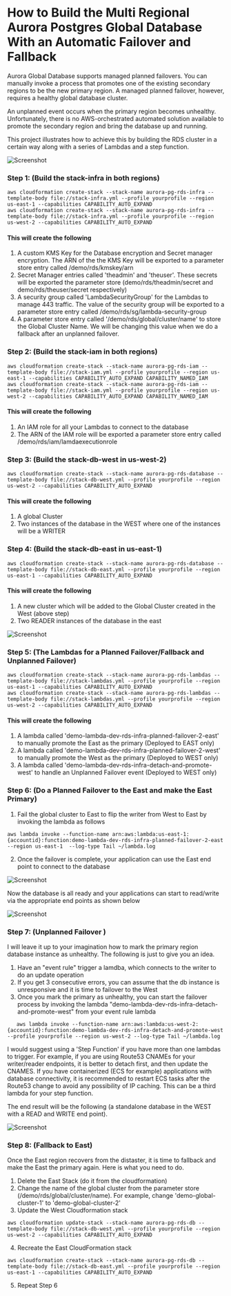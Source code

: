 # How to Build the Multi Regional Aurora Postgres Global Database With an Automatic Failover and Fallback

Aurora Global Database supports managed planned failovers. You can manually invoke a process that promotes one of the existing secondary regions to be the new primary region. A managed planned failover, however, requires a healthy global database cluster.   

An unplanned event occurs when the primary region becomes unhealthy. Unfortunately, there is no AWS-orchestrated automated solution available to promote the secondary region and bring the database up and running. 

This project illustrates how to achieve this by building the RDS cluster in a certain way along with a series of Lambdas and a step function. 

![Screenshot](images/image_1.png)
  
### Step 1: (Build the stack-infra in both regions)

```{r chunk-name-with-no-spaces} 
aws cloudformation create-stack --stack-name aurora-pg-rds-infra --template-body file://stack-infra.yml --profile yourprofile --region us-east-1 --capabilities CAPABILITY_AUTO_EXPAND
aws cloudformation create-stack --stack-name aurora-pg-rds-infra --template-body file://stack-infra.yml --profile yourprofile --region us-west-2 --capabilities CAPABILITY_AUTO_EXPAND
 ```

#### This will create the following
1. A custom KMS Key for the Database encryption and Secret manager encryption. The ARN of the the KMS Key will be exported to a parameter store entry called /demo/rds/kmskey/arn
2. Secret Manager entries called 'theadmin' and  'theuser'. These secrets will be exported the parameter store (demo/rds/theadmin/secret and demo/rds/theuser/secret respectively)
3. A security group called 'LambdaSecurityGroup' for the Lambdas to manage 443 traffic. The value of the security group will be exported to a parameter store entry called /demo/rds/sg/lambda-security-group
4. A parameter store entry called '/demo/rds/global/cluster/name' to store the Global Cluster Name. We will be changing this value when we do a fallback after an unplanned failover.


### Step 2: (Build the stack-iam in both regions)
```{r chunk-name-with-no-spaces} 
aws cloudformation create-stack --stack-name aurora-pg-rds-iam --template-body file://stack-iam.yml --profile yourprofile --region us-east-1 --capabilities CAPABILITY_AUTO_EXPAND CAPABILITY_NAMED_IAM
aws cloudformation create-stack --stack-name aurora-pg-rds-iam --template-body file://stack-iam.yml --profile yourprofile --region us-west-2 --capabilities CAPABILITY_AUTO_EXPAND CAPABILITY_NAMED_IAM
 ```

#### This will create the following
1. An IAM role for all your Lambdas to connect to the database
2. The ARN of the IAM role will be exported a parameter store entry called /demo/rds/iam/lamdaexecutionrole

### Step 3: (Build the stack-db-west in us-west-2)
```{r chunk-name-with-no-spaces} 
aws cloudformation create-stack --stack-name aurora-pg-rds-database --template-body file://stack-db-west.yml --profile yourprofile --region us-west-2 --capabilities CAPABILITY_AUTO_EXPAND 
 ```

#### This will create the following
1. A global Cluster
2. Two instances of the database in the WEST where one of the instances will be a WRITER


### Step 4: (Build the stack-db-east in us-east-1)
```{r chunk-name-with-no-spaces} 
aws cloudformation create-stack --stack-name aurora-pg-rds-database --template-body file://stack-db-east.yml --profile yourprofile --region us-east-1 --capabilities CAPABILITY_AUTO_EXPAND 
 ```

#### This will create the following
1. A new cluster which will be added to the Global Cluster created in the West (above step)
2. Two READER instances of the database in the east  

![Screenshot](images/image_2.png)  


### Step 5: (The Lambdas for a Planned Failover/Fallback and Unplanned Failover)
```{r chunk-name-with-no-spaces} 
aws cloudformation create-stack --stack-name aurora-pg-rds-lambdas --template-body file://stack-lambdas.yml --profile yourprofile --region us-east-1 --capabilities CAPABILITY_AUTO_EXPAND 
aws cloudformation create-stack --stack-name aurora-pg-rds-lambdas --template-body file://stack-lambdas.yml --profile yourprofile --region us-west-2 --capabilities CAPABILITY_AUTO_EXPAND  
 ```

#### This will create the following
1. A lambda called 'demo-lambda-dev-rds-infra-planned-failover-2-east' to manually promote the East as the primary (Deployed to EAST only)
2. A lambda called 'demo-lambda-dev-rds-infra-planned-failover-2-west' to manually promote the West as the primary (Deployed to WEST only)
3. A lambda called 'demo-lambda-dev-rds-infra-detach-and-promote-west' to handle an Unplanned Failover event (Deployed to WEST only)


### Step 6: (Do a Planned Failover to the East and make the East Primary)
1. Fail the global cluster to East to flip the writer from West to East by invoking the lambda as follows
```{r chunk-name-with-no-spaces} 
aws lambda invoke --function-name arn:aws:lambda:us-east-1:{accountid}:function:demo-lambda-dev-rds-infra-planned-failover-2-east --region us-east-1  --log-type Tail ~/lambda.log 
 ```    
2. Once the failover is complete, your application can use the East end point to connect to the database

![Screenshot](images/image_3.png)  

Now the database is all ready and your applications can start to read/write via the appropriate end points as shown below

![Screenshot](images/image_4.png)  


### Step 7: (Unplanned Failover )

I will leave it up to your imagination how to mark the primary region database instance as unhealthy. The following is just to give you an idea.
1. Have an "event rule" trigger a lamdba, which connects to the writer to do an update operation  
2. If you get 3 consecutive errors, you can assume that the db instance is unresponsive and it is time to failover to the West  
3. Once you mark the primary as unhealthy, you can start the failover process by invoking the lambda "demo-lambda-dev-rds-infra-detach-and-promote-west" from your event rule lambda
 ```{r chunk-name-with-no-spaces} 
    aws lambda invoke --function-name arn:aws:lambda:us-west-2:{accountid}:function:demo-lambda-dev-rds-infra-detach-and-promote-west --profile yourprofile --region us-west-2 --log-type Tail ~/lambda.log
 ```  
I would suggest using a 'Step Function' if you have more than one lambdas to trigger. For example, if you are using Route53 CNAMEs for your writer/reader endpoints, it is better to detach first, and then update the CNAMES. If you have containerized (ECS for example) applications with database connectivity, it is recommended to restart ECS tasks after the Route53 change to avoid any possibility of IP caching. This can be a third lambda for your step function.

The end result will be the following (a standalone database in the WEST with a READ and WRITE end point).

![Screenshot](images/image_5.png)  

### Step 8: (Fallback to East)
Once the East region recovers from the distaster, it is time to fallback and make the East the primary again. Here is what you need to do. 

1. Delete the East Stack (do it from the cloudformation)
2. Change the name of the global cluster from the parameter store (/demo/rds/global/cluster/name). For example, change 'demo-global-cluster-1' to 'demo-global-cluster-2'
3. Update the West Cloudformation stack
 ```{r chunk-name-with-no-spaces} 
aws cloudformation update-stack --stack-name aurora-pg-rds-db --template-body file://stack-db-west.yml --profile yourprofile --region us-west-2 --capabilities CAPABILITY_AUTO_EXPAND 
 ```
 4. Recreate the East CloudFormation stack  
 ```{r chunk-name-with-no-spaces} 
aws cloudformation create-stack --stack-name aurora-pg-rds-db --template-body file://stack-db-east.yml --profile yourprofile --region us-east-1 --capabilities CAPABILITY_AUTO_EXPAND 
 ```  
5. Repeat Step 6
